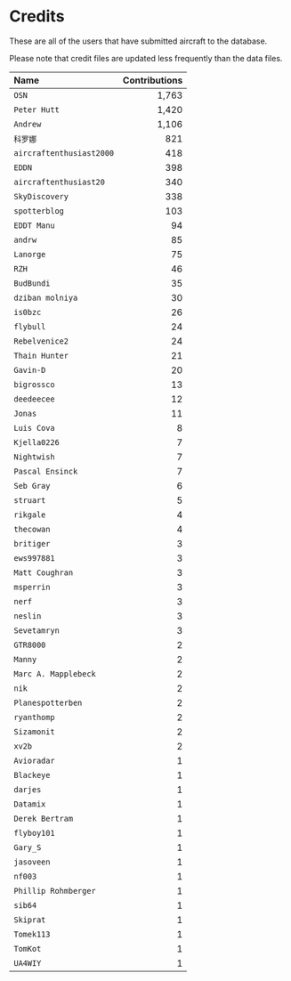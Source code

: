 ﻿# Credits

These are all of the users that have submitted aircraft to the database.

Please note that credit files are updated less frequently than the data files.

| Name                     | Contributions |
| :--                      | --: |
| `OSN`                    | 1,763 |
| `Peter Hutt`             | 1,420 |
| `Andrew`                 | 1,106 |
| `科罗娜`                    | 821 |
| `aircraftenthusiast2000` | 418 |
| `EDDN`                   | 398 |
| `aircraftenthusiast20`   | 340 |
| `SkyDiscovery`           | 338 |
| `spotterblog`            | 103 |
| `EDDT Manu`              | 94 |
| `andrw`                  | 85 |
| `Lanorge`                | 75 |
| `RZH`                    | 46 |
| `BudBundi`               | 35 |
| `dziban molniya`         | 30 |
| `is0bzc`                 | 26 |
| `flybull`                | 24 |
| `Rebelvenice2`           | 24 |
| `Thain Hunter`           | 21 |
| `Gavin-D`                | 20 |
| `bigrossco`              | 13 |
| `deedeecee`              | 12 |
| `Jonas`                  | 11 |
| `Luis Cova`              | 8 |
| `Kjella0226`             | 7 |
| `Nightwish`              | 7 |
| `Pascal Ensinck`         | 7 |
| `Seb Gray`               | 6 |
| `struart`                | 5 |
| `rikgale`                | 4 |
| `thecowan`               | 4 |
| `britiger`               | 3 |
| `ews997881`              | 3 |
| `Matt Coughran`          | 3 |
| `msperrin`               | 3 |
| `nerf`                   | 3 |
| `neslin`                 | 3 |
| `Sevetamryn`             | 3 |
| `GTR8000`                | 2 |
| `Manny`                  | 2 |
| `Marc A. Mapplebeck`     | 2 |
| `nik`                    | 2 |
| `Planespotterben`        | 2 |
| `ryanthomp`              | 2 |
| `Sizamonit`              | 2 |
| `xv2b`                   | 2 |
| `Avioradar`              | 1 |
| `Blackeye`               | 1 |
| `darjes`                 | 1 |
| `Datamix`                | 1 |
| `Derek Bertram`          | 1 |
| `flyboy101`              | 1 |
| `Gary_S`                 | 1 |
| `jasoveen`               | 1 |
| `nf003`                  | 1 |
| `Phillip Rohmberger`     | 1 |
| `sib64`                  | 1 |
| `Skiprat`                | 1 |
| `Tomek113`               | 1 |
| `TomKot`                 | 1 |
| `UA4WIY`                 | 1 |

